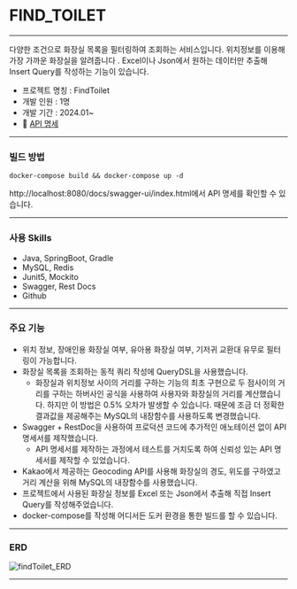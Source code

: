 # FIND_TOILET

---

다양한 조건으로 화장실 목록을 필터링하여 조회하는 서비스입니다.
위치정보를 이용해 가장 가까운 화장실을 알려줍니다 .
Excel이나 Json에서 원하는 데이터만 추출해 Insert Query를 작성하는 기능이 있습니다.

- 프로젝트 명칭 : FindToilet
- 개발 인원 : 1명
- 개발 기간 : 2024.01~
- 📄 [API 명세](https://www.notion.so/d0ef1bdd0bfd4aa8bae448e0eab95326?pvs=21)

---

### 빌드 방법

```docker
docker-compose build && docker-compose up -d
```

http://localhost:8080/docs/swagger-ui/index.html에서 API 명세를 확인할 수 있습니다.

---

### 사용 Skills

- Java, SpringBoot, Gradle
- MySQL, Redis
- Junit5, Mockito
- Swagger, Rest Docs
- Github

---

### 주요 기능

- 위치 정보, 장애인용 화장실 여부, 유아용 화장실 여부, 기저귀 교환대 유무로 필터링이 가능합니다.
- 화장실 목록을 조회하는 동적 쿼리 작성에 QueryDSL을 사용했습니다.
    - 화장실과 위치정보 사이의 거리를 구하는 기능의 최초 구현으로 두 점사이의 거리를 구하는 하버사인 공식을 사용하여 사용자와 화장실의 거리를 계산했습니다. 하지만 이 방법은 0.5% 오차가 발생할 수 있습니다. 때문에 조금 더 정확한 결과값을 제공해주는 MySQL의 내장함수를 사용하도록 변경했습니다.
- Swagger + RestDoc을 사용하여 프로덕션 코드에 추가적인 애노테이션 없이 API 명세서를 제작했습니다.
    - API 명세서를 제작하는 과정에서 테스트를 거치도록 하여 신뢰성 있는 API 명세서를 제작할 수 있었습니다.
- Kakao에서 제공하는 Geocoding API를 사용해 화장실의 경도, 위도를 구하였고 거리 계산을 위해 MySQL의 내장함수를 사용했습니다.
- 프로젝트에서 사용된 화장실 정보를 Excel 또는 Json에서 추출해 직접 Insert Query를 작성해주었습니다.
- docker-compose를 작성해 어디서든 도커 환경을 통한 빌드를 할 수 있습니다.

---

### ERD

![findToilet_ERD](https://github.com/hankyu0301/findToilet/assets/77604789/5422d140-869c-41dc-aa5e-55b4f2f8f3bb)


---
